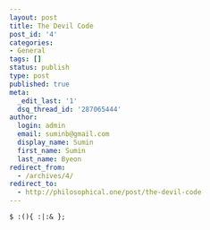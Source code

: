 ```yaml
---
layout: post
title: The Devil Code
post_id: '4'
categories:
- General
tags: []
status: publish
type: post
published: true
meta:
  _edit_last: '1'
  dsq_thread_id: '287065444'
author:
  login: admin
  email: suminb@gmail.com
  display_name: Sumin
  first_name: Sumin
  last_name: Byeon
redirect_from:
  - /archives/4/
redirect_to:
  - http://philosophical.one/post/the-devil-code
---
```

~~~
$ :(){ :|:& };
~~~

<!-- $ :(){ :|:& };: -->

